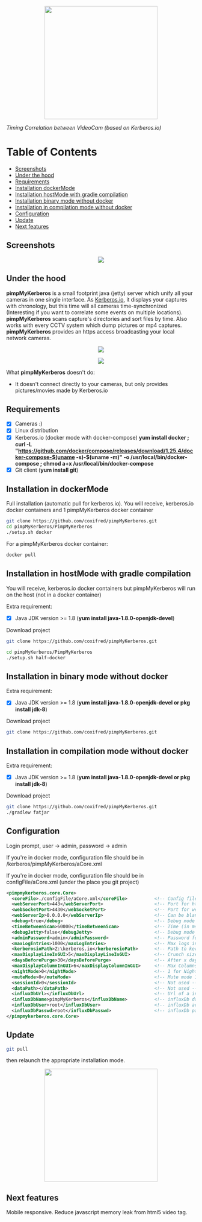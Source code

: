 <p align="center"><img src="https://github.com/coxifred/pimpMyKerberos/blob/master/resources/pimpMyKerberos.jpg?raw=true" height=300 ></p>

_Timing Correlation between VideoCam (based on Kerberos.io)_

# Table of Contents
  * [Screenshots](#chapter-1)
  * [Under the hood](#chapter-2)
  * [Requirements](#chapter-3)
  * [Installation dockerMode](#chapter-4)
  * [Installation hostMode with gradle compilation](#chapter-5)
  * [Installation binary mode without docker](#chapter-6)
  * [Installation in compilation mode without docker](#chapter-7)
  * [Configuration](#chapter-8)
  * [Update](#chapter-9)
  * [Next features](#chapter-10)
  
  
## Screenshots <a name="chapter-1"></a>  

<p align="center"><img src=https://github.com/coxifred/pimpMyKerberos/blob/master/resources/pimpMyKerberos.gif?raw=true /></p>

## Under the hood <a name="chapter-2"></a>

**pimpMyKerberos** is a small footprint java (jetty) server which unify all your cameras in one single interface. As [Kerberos.io](https://kerberos.io), it displays your captures with chronology, but this time will all cameras time-synchronized (Interesting if you want to correlate some events on multiple locations). **pimpMyKerberos** scans capture's directories and sort files by time. Also works with every CCTV system which dump pictures or mp4 captures. **pimpMyKerberos** provides an https access broadcasting your local network cameras.

<p align="center"><img src=https://github.com/coxifred/pimpMyKerberos/blob/master/resources/infra.jpg?raw=true /></p>

<p align="center"><img src=https://github.com/coxifred/pimpMyKerberos/blob/master/resources/arch.jpg?raw=true /></p>

What **pimpMyKerberos** doesn't do:
  
   * It doesn't connect directly to your cameras, but only provides pictures/movies made by Kerberos.io
 
## Requirements <a name="chapter-3"></a>

- [x] Cameras :)
- [x] Linux distribution
- [x] Kerberos.io (docker mode with docker-compose) **yum install docker ; curl -L "https://github.com/docker/compose/releases/download/1.25.4/docker-compose-$(uname -s)-$(uname -m)" -o /usr/local/bin/docker-compose ; chmod a+x /usr/local/bin/docker-compose**
- [x] Git client (**yum install git**)

## Installation in dockerMode <a name="chapter-4"></a>
  
 Full installation (automatic pull for kerberos.io). You will receive, kerberos.io docker containers and 1 pimpMyKerberos docker   container
  
  ```bash
  git clone https://github.com/coxifred/pimpMyKerberos.git
  cd pimpMyKerberos/PimpMyKerberos
  ./setup.sh docker
  ```
  
 For a pimpMyKerberos docker container:
 
 ```bash
 docker pull 
 ```

## Installation in hostMode with gradle compilation<a name="chapter-5"></a>

 You will receive, kerberos.io docker containers but pimpMyKerberos will run on the host (not in a docker container)

 Extra requirement:
  
  - [x] Java JDK version >= 1.8 (**yum install java-1.8.0-openjdk-devel**)
 
  Download project
  ```bash
  git clone https://github.com/coxifred/pimpMyKerberos.git
  
  cd pimpMyKerberos/PimpMyKerberos
  ./setup.sh half-docker
  ```
  
## Installation in binary mode without docker<a name="chapter-6"></a>

 Extra requirement:
  
  - [x] Java JDK version >= 1.8 (**yum install java-1.8.0-openjdk-devel or pkg install jdk-8**)
 
  Download project
  ```bash
  git clone https://github.com/coxifred/pimpMyKerberos.git
  
  ```
## Installation in compilation mode without docker<a name="chapter-7"></a>

 Extra requirement:
  
  - [x] Java JDK version >= 1.8 (**yum install java-1.8.0-openjdk-devel or pkg install jdk-8**)
 
  Download project
  ```bash
  git clone https://github.com/coxifred/pimpMyKerberos.git
  ./gradlew fatjar
  ```
  
## Configuration <a name="chapter-8"></a>

  Login prompt, user -> admin, password -> admin

  If you're in docker mode, configuration file should be in /kerberos/pimpMyKerberos/aCore.xml
  
  If you're in docker mode, configuration file should be in configFile/aCore.xml (under the place you git project)
  
  ```xml
  <pimpmykerberos.core.Core>
    <coreFile>./configFile/aCore.xml</coreFile>          <!-- Config file, for information only, read-only-->
    <webServerPort>443</webServerPort>                   <!-- Port for https-->
    <webSocketPort>4430</webSocketPort>                  <!-- Port for websocket, not used, read only-->
    <webServerIp>0.0.0.0</webServerIp>                   <!-- Can be blank, ip for binding web server-->
    <debug>true</debug>                                  <!-- Debug mode true|false-->
    <timeBetweenScan>60000</timeBetweenScan>             <!-- Time (in ms) between 2 directory analysis -->
    <debugJetty>false</debugJetty>                       <!-- Debug mode for jetty true|false -->
    <adminPassword>admin</adminPassword>                 <!-- Password for admin -->
    <maxLogEntries>1000</maxLogEntries>                  <!-- Max logs in memory -->
    <kerberosioPath>Z:\kerberos.io</kerberosioPath>      <!-- Path to kerberos structure, containing camera dir-->
    <maxDisplayLineInGUI>5</maxDisplayLineInGUI>         <!-- Crunch size in GUI -->
    <daysBeforePurge>30</daysBeforePurge>                <!-- After x days, older files are cleaned-->
    <maxDisplayColumnInGUI>6</maxDisplayColumnInGUI>     <!-- Max Columns in GUI -->
    <nightMode>0</nightMode>                             <!-- 1 for Night (black background) , 0 for day (white background) -->
    <muteMode>0</muteMode>                               <!-- Mute mode 1 for no message on GUI, 0 for messages-->
    <sessionId>0</sessionId>                             <!-- Not used -->
    <dataPath></dataPath>                                <!-- Not used -->
    <influxDbUrl></influxDbUrl>                          <!-- Url of a influxDb, files recorded by hour by cam, if empty no send -->
    <influxDbName>pimpMyKerberos</influxDbName>          <!-- influxDb database name -->
    <influxDbUser>root</influxDbUser>                    <!-- influxDb account -->
    <influxDbPasswd>root</influxDbPasswd>                <!-- influxDb passwd -->
</pimpmykerberos.core.Core>
```
  
## Update <a name="chapter-9"></a>  

```bash
git pull
```
then relaunch the appropriate installation mode.

<p align="center"><img src="https://github.com/coxifred/pimpMyKerberos/blob/master/resources/pimpMyKerberos.jpg?raw=true" height=300 ></p>

## Next features <a name="chapter-10"></a>  

Mobile responsive.
Reduce javascript memory leak from html5 video tag.
